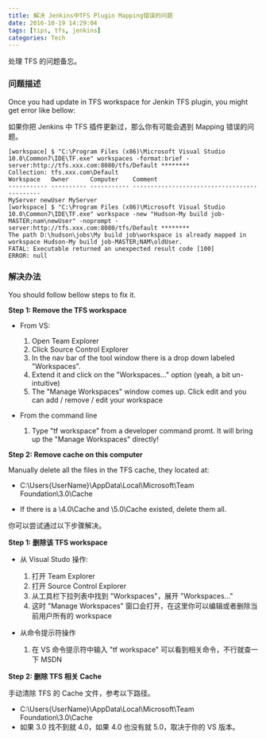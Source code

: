 ```yaml
---
title: 解决 Jenkins中TFS Plugin Mapping错误的问题
date: 2016-10-19 14:29:04
tags: [tips, tfs, jenkins]
categories: Tech
---
```


处理 TFS 的问题备忘。

<!-- more -->

### 问题描述

Once you had update in TFS workspace for Jenkin TFS plugin, you might get error like bellow:

如果你把 Jenkins 中 TFS 插件更新过，那么你有可能会遇到 Mapping 错误的问题。

```
[workspace] $ "C:\Program Files (x86)\Microsoft Visual Studio 10.0\Common7\IDE\TF.exe" workspaces -format:brief -server:http://tfs.xxx.com:8080/tfs/Default ********
Collection: tfs.xxx.com\Default
Workspace   Owner      Computer    Comment
----------- ---------- ----------- --------------------------------------------
MyServer newUser MyServer
[workspace] $ "C:\Program Files (x86)\Microsoft Visual Studio 10.0\Common7\IDE\TF.exe" workspace -new "Hudson-My build job-MASTER;nam\newUser" -noprompt -server:http://tfs.xxx.com:8080/tfs/Default ********
The path D:\hudson\jobs\My build job\workspace is already mapped in workspace Hudson-My build job-MASTER;NAM\oldUser.
FATAL: Executable returned an unexpected result code [100]
ERROR: null
```

### 解决办法

You should follow bellow steps to fix it.

**Step 1: Remove the TFS workspace**

- From VS:

  1. Open Team Explorer
  2. Click Source Control Explorer
  3. In the nav bar of the tool window there is a drop down labeled "Workspaces".
  4. Extend it and click on the "Workspaces..." option (yeah, a bit un-intuitive)
  5. The "Manage Workspaces" window comes up. Click edit and you can add / remove / edit your workspace

- From the command line
  1. Type "tf workspace" from a developer command promt. It will bring up the "Manage Workspaces" directly!

**Step 2: Remove cache on this computer**

Manually delete all the files in the TFS cache, they located at:

- C:\Users\{UserName}\AppData\Local\Microsoft\Team Foundation\3.0\Cache

- If there is a \4.0\Cache and \5.0\Cache existed, delete them all.

你可以尝试通过以下步骤解决。

**Step 1: 删除该 TFS workspace**

- 从 Visual Studo 操作:

  1. 打开 Team Explorer
  2. 打开 Source Control Explorer
  3. 从工具栏下拉列表中找到 "Workspaces"，展开 "Workspaces..."
  4. 这时 "Manage Workspaces" 窗口会打开，在这里你可以编辑或者删除当前用户所有的 workspace

- 从命令提示符操作
  1. 在 VS 命令提示符中输入 "tf workspace" 可以看到相关命令，不行就查一下 MSDN

**Step 2: 删除 TFS 相关 Cache**

手动清除 TFS 的 Cache 文件，参考以下路径。

- C:\Users\{UserName}\AppData\Local\Microsoft\Team Foundation\3.0\Cache
- 如果 3.0 找不到就 4.0，如果 4.0 也没有就 5.0，取决于你的 VS 版本。

